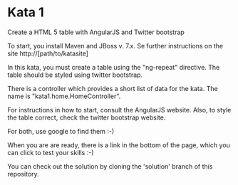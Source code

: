 Kata 1
======

Create a HTML 5 table with AngularJS and Twitter bootstrap

To start, you install Maven and JBoss v. 7.x.
Se further instructions on the site http://[path/to/katasite]

In this kata, you must create a table using the "ng-repeat" directive.
The table should be styled using twitter bootstrap.

There is a controller which provides a short list of data for the kata.
The name is "kata1.home.HomeController".

For instructions in how to start, consult the AngularJS website.
Also, to style the table correct, check the twitter bootstrap website.

For both, use google to find them :-)

When you are are ready, there is a link in the bottom of the page, which you can click to test your skills :-)

You can check out the solution by cloning the 'solution' branch of this repository.
